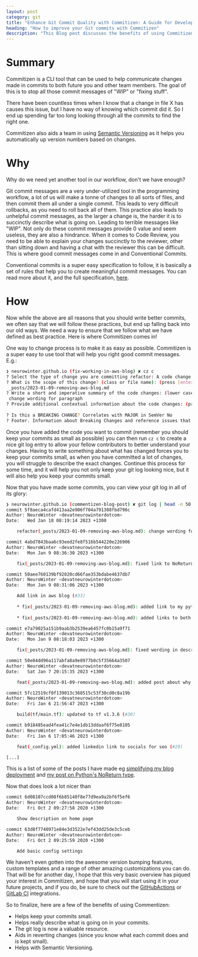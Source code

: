 ```yaml
---
layout: post
category: git
title: "Enhance Git Commit Quality with Commitizen: A Guide for Developers"
heading: "How to improve your Git commits with Commitizen"
description: "This Blog post discusses the benefits of using Commitizen a CLI tool that helps in the writing of meaningful Git commit messages and follows the Conventional Commits specification."
---
```

# Summary

Commitizen is a CLI tool that can be used to help communicate changes made in
commits to both future you and other team members. The goal of this is to stop
all those commit messages of "WIP" or "fixing stuff".

There have been countless times when I know that a change in file X has causes
this issue, but I have no way of knowing which commit did it. So I end up
spending far too long looking through all the commits to find the right one.

Commitizen also aids a team in using [Semantic Versioning](https://semver.org/)
as it helps you automatically up version numbers based on changes.

# Why

Why do we need yet another tool in our workflow, don't we have enough? 

Git commit messages are a very under-utilized tool in the programming workflow,
a lot of us will make a tonne of changes to all sorts of files, and then commit
them all under a single commit. This leads to very difficult rollbacks, as you
need to roll back all of them. This practice also leads to unhelpful commit
messages, as the larger a change is, the harder it is to succinctly describe
what is going on. Leading to terrible messages like "WIP". Not only do these
commit messages provide 0 value and seem useless, they are also a hindrance.
When it comes to Code Review, you need to be able to explain your changes
succinctly to the reviewer, other than sitting down and having a chat with the
reviewer this can be difficult.  This is where good commit messages come in and
Conventional Commits.

Conventional commits is a super easy specification to follow, it is basically a
set of rules that help you to create meaningful commit messages. You can read
more about it, and the full specification,
[here](https://www.conventionalcommits.org/en/v1.0.0/#summary).

# How

Now while the above are all reasons that you should write better commits, we
often say that we will follow these practices, but end up falling back into our
old ways. We need a way to ensure that we follow what we have defined as best
practice. Here is where Commitizen comes in! 

One way to change process is to make it as easy as possible. Commitizen is a
super easy to use tool that will help you right good commit messages. E.g.:
```bash
❯ neurowinter.github.io (fix-working-in-aws-blog) ✘ cz c
? Select the type of change you are committing refactor: A code change that neither fixes a bug nor adds a feature
? What is the scope of this change? (class or file name): (press [enter] to skip)
 _posts/2023-01-09-removing-aws-blog.md
? Write a short and imperative summary of the code changes: (lower case and no period)
 change wording for paragraph
? Provide additional contextual information about the code changes: (press [enter] to skip)
 
? Is this a BREAKING CHANGE? Correlates with MAJOR in SemVer No
? Footer. Information about Breaking Changes and reference issues that this commit closes: (press [enter] to skip)
```

Once you have added the code you want to commit (remember you should keep your
commits as small as possible) you can then run `cz c` to create a nice git log
entry to allow your fellow contributors to better understand your changes.
Having to write something about what has changed forces you to keep your
commits small, as when you have committed a lot of changes, you will struggle
to describe the exact changes. Continue this process for some time, and it will
help you not only keep your git log looking nice, but it will also help you
keep your commits small.

Now that you have made some commits, you can view your git log in all of its glory:
```bash
❯ neurowinter.github.io (commentizen-blog-post) ✘ git log | head -n 50
commit 5f8aeca4cafd413aa2e906f704a791308fbd796c
Author: NeuroWinter <devatneurowinterdotcom>
Date:   Wed Jan 18 08:19:14 2023 +1300

    refactor(_posts/2023-01-09-removing-aws-blog.md): change wording for paragraph (#35)

commit 4abd7843baa6c93eed2fe8f516b544220e226906
Author: NeuroWinter <devatneurowinterdotcom>
Date:   Mon Jan 9 08:36:30 2023 +1300

    fix(_posts/2023-01-09-removing-aws-blog.md): fixed link to NoReturn post (#34)

commit 50aee760139bf92020cd66fae353bdabe4637db7
Author: NeuroWinter <devatneurowinterdotcom>
Date:   Mon Jan 9 08:31:06 2023 +1300

    Add link in aws blog (#33)
    
    * fix(_posts/2023-01-09-removing-aws-blog.md): added link to my python no return post
    
    * fix(_posts/2023-01-09-removing-aws-blog.md): added links to both .dev and .com sites

commit e7a79025a151b9aab3b2539ea6457fc0b15a9f71
Author: NeuroWinter <devatneurowinterdotcom>
Date:   Mon Jan 9 08:18:03 2023 +1300

    fix(_posts/2023-01-09-removing-aws-blog.md): fixed wording in description (#32)

commit 50e04dd96a117abfa8a9e8977b0c5f35664a3507
Author: NeuroWinter <devatneurowinterdotcom>
Date:   Sat Jan 7 20:15:35 2023 +1300

    feat(_posts/2023-01-09-removing-aws-blog.md): added post about why i stopped hosting at aws (#31)

commit 5fc12519cf0f139013c368515c53f30cd0c8a19b
Author: NeuroWinter <devatneurowinterdotcom>
Date:   Fri Jan 6 21:56:47 2023 +1300

    build(tf/main.tf): updated to tf v1.3.6 (#30)

commit b918485ead4fea41c7e4e1db13ddaaf6f75e8105
Author: NeuroWinter <devatneurowinterdotcom>
Date:   Fri Jan 6 17:05:46 2023 +1300

    feat(_config.yml): added linkedin link to socials for seo (#29)

[...]

```
This is a list of some of the posts I have made eg [simplifying my blog deployment](https://neurowinter.github.io/2023/01/09/removing-aws-blog.html) and [my post on Python's NoReturn type](https://neurowinter.com/python/2021/11/12/noreturn-mistake/).


Now that does look a lot nicer than 
```bash
commit 6d08107ccd08f6b85140f8e77d9ea9a2bf6f5ef6
Author: NeuroWinter <devatneurowinterdotcom>
Date:   Fri Oct 2 09:27:58 2020 +1300

    Show description on home page

commit 63d8f7740971e84e3d3522e7ef43dd25de3c5ceb
Author: NeuroWinter <devatneurowinterdotcom>
Date:   Fri Oct 2 09:25:59 2020 +1300

    Add basic config settings
```

We haven't even gotten into the awesome version bumping features, custom templates and a range of other amazing customizations you can do. That will be for another day, I hope that this very basic overview has piqued your interest in Commitizen, and hope that you will start using it in your future projects, and if you do, be sure to check out the [GitHubActions](https://commitizen-tools.github.io/commitizen/tutorials/github_actions/) or [GitLab CI](https://commitizen-tools.github.io/commitizen/tutorials/gitlab_ci/) integrations.

So to finalize, here are a few of the benefits of using Commentizen:
* Helps keep your commits small.
* Helps really describe what is going on in your commits.
* The git log is now a valuable resource.
* Aids in reverting changes (since you know what each commit does and is kept small).
* Helps with Semantic Versioning.
